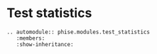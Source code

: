 # Test statistics

```{eval-rst}
.. automodule:: phise.modules.test_statistics
   :members:
   :show-inheritance:
```
